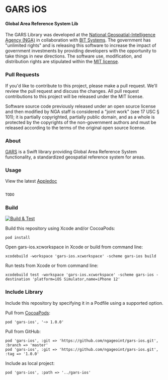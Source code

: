 # GARS iOS

#### Global Area Reference System Lib ####

The GARS Library was developed at the [National Geospatial-Intelligence Agency (NGA)](http://www.nga.mil/) in collaboration with [BIT Systems](https://www.caci.com/bit-systems/). The government has "unlimited rights" and is releasing this software to increase the impact of government investments by providing developers with the opportunity to take things in new directions. The software use, modification, and distribution rights are stipulated within the [MIT license](http://choosealicense.com/licenses/mit/).

### Pull Requests ###
If you'd like to contribute to this project, please make a pull request. We'll review the pull request and discuss the changes. All pull request contributions to this project will be released under the MIT license.

Software source code previously released under an open source license and then modified by NGA staff is considered a "joint work" (see 17 USC § 101); it is partially copyrighted, partially public domain, and as a whole is protected by the copyrights of the non-government authors and must be released according to the terms of the original open source license.

### About ###

[GARS](http://ngageoint.github.io/gars-ios/) is a Swift library providing Global Area Reference System functionality, a standardized geospatial reference system for areas.

### Usage ###

View the latest [Appledoc](http://ngageoint.github.io/gars-ios/docs/api/)

```swift

TODO

```

### Build ###

[![Build & Test](https://github.com/ngageoint/gars-ios/workflows/Build%20&%20Test/badge.svg)](https://github.com/ngageoint/gars-ios/actions/workflows/build-test.yml)

Build this repository using Xcode and/or CocoaPods:

    pod install

Open gars-ios.xcworkspace in Xcode or build from command line:

    xcodebuild -workspace 'gars-ios.xcworkspace' -scheme gars-ios build

Run tests from Xcode or from command line:

    xcodebuild test -workspace 'gars-ios.xcworkspace' -scheme gars-ios -destination 'platform=iOS Simulator,name=iPhone 12'

### Include Library ###

Include this repository by specifying it in a Podfile using a supported option.

Pull from [CocoaPods](https://cocoapods.org/pods/gars-ios):

    pod 'gars-ios', '~> 1.0.0'

Pull from GitHub:

    pod 'gars-ios', :git => 'https://github.com/ngageoint/gars-ios.git', :branch => 'master'
    pod 'gars-ios', :git => 'https://github.com/ngageoint/gars-ios.git', :tag => '1.0.0'

Include as local project:

    pod 'gars-ios', :path => '../gars-ios'
